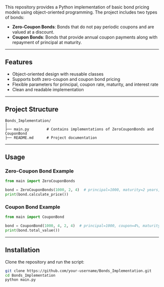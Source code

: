 

This repository provides a Python implementation of basic bond pricing models using object-oriented programming. The project includes two types of bonds:

* **Zero-Coupon Bonds**: Bonds that do not pay periodic coupons and are valued at a discount.
* **Coupon Bonds**: Bonds that provide annual coupon payments along with repayment of principal at maturity.

---

## Features

* Object-oriented design with reusable classes
* Supports both zero-coupon and coupon bond pricing
* Flexible parameters for principal, coupon rate, maturity, and interest rate
* Clean and readable implementation

---

## Project Structure

```
Bonds_Implementation/
│
├── main.py        # Contains implementations of ZeroCouponBonds and CouponBond
├── README.md      # Project documentation
```

---

## Usage

### Zero-Coupon Bond Example

```python
from main import ZeroCouponBonds

bond = ZeroCouponBonds(1000, 2, 4)  # principal=1000, maturity=2 years, rate=4%
print(bond.calculate_price())
```

### Coupon Bond Example

```python
from main import CouponBond

bond = CouponBond(1000, 4, 2, 4)  # principal=1000, coupon=4%, maturity=2 years, rate=4%
print(bond.total_value())
```

---

## Installation

Clone the repository and run the script:

```bash
git clone https://github.com/your-username/Bonds_Implementation.git
cd Bonds_Implementation
python main.py
```

